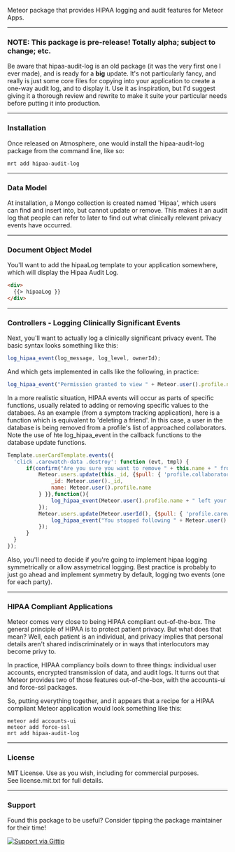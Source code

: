 Meteor package that provides HIPAA logging and audit features for Meteor Apps.

------------------------
### **NOTE:  This package is pre-release!  Totally alpha; subject to change; etc.**

Be aware that hipaa-audit-log is an old package (it was the very first one I ever made), and is ready for a **big** update.  It's not particularly fancy, and really is just some core files for copying into your application to create a one-way audit log, and to display it.   Use it as inspiration, but I'd suggest giving it a thorough review and rewrite to make it suite your particular needs before putting it into production.  

------------------------
### Installation

Once released on Atmosphere, one would install the hipaa-audit-log package from the command line, like so:

````
mrt add hipaa-audit-log
````


------------------------
### Data Model

At installation, a Mongo collection is created named 'Hipaa', which users can find and insert into, but cannot update or remove.  This makes it an audit log that people can refer to later to find out what clinically relevant privacy events have occurred.

------------------------
### Document Object Model

You'll want to add the hipaaLog template to your application somewhere, which will display the Hipaa Audit Log.

````html
<div>
  {{> hipaaLog }}
</div>
````

------------------------
### Controllers - Logging Clinically Significant Events

Next, you'll want to actually log a clinically significant privacy event.  The basic syntax looks something like this:

````javascript
log_hipaa_event(log_message, log_level, ownerId);
````

And which gets implemented in calls like the following, in practice:

````javascript
log_hipaa_event("Permission granted to view " + Meteor.user().profile.name, LogLevel.Hipaa, Meteor.userId());
````


In a more realistic situation, HIPAA events will occur as parts of specific functions, usually related to adding or removing specific values to the databaes.  As an example (from a symptom tracking application), here is a function which is equivalent to 'deleting a friend'.  In this case, a user in the database is being removed from a profile's list of approached collaborators.   Note the use of hte log_hipaa_event in the callback functions to the database update functions.  

````js
Template.userCardTemplate.events({
  'click .carewatch-data .destroy': function (evt, tmpl) {
      if(confirm("Are you sure you want to remove " + this.name + " from your carewatch list?")){
          Meteor.users.update(this._id, {$pull: { 'profile.collaborators': {
              _id: Meteor.user()._id,
              name: Meteor.user().profile.name
          } }},function(){
              log_hipaa_event(Meteor.user().profile.name + " left your collaboration group.", LogLevel.Hipaa, this._id);
          });
          Meteor.users.update(Meteor.userId(), {$pull: { 'profile.carewatch': this }}, function(){
              log_hipaa_event("You stopped following " + Meteor.user().profile.name, LogLevel.Hipaa, Meteor.userId());          
          });
      }
  }
});
````

Also, you'll need to decide if you're going to implement hipaa logging symmetrically or allow assymetrical logging.  Best practice is probably to just go ahead and implement symmetry by default, logging two events (one for each party). 

------------------------
### HIPAA Compliant Applications

Meteor comes very close to being HIPAA compliant out-of-the-box.  The general principle of HIPAA is to protect patient privacy.  But what does that mean?  Well, each patient is an individual, and privacy implies that personal details aren't shared indiscriminately or in ways that interlocutors may become privy to. 

In practice, HIPAA compliancy boils down to three things:  individual user accounts, encrypted transmission of data, and audit logs.  It turns out that Meteor provides two of those features out-of-the-box, with the accounts-ui and force-ssl packages.  

So, putting everything together, and it appears that a recipe for a HIPAA compliant Meteor application would look something like this:

````
meteor add accounts-ui
meteor add force-ssl
mrt add hipaa-audit-log
````

------------------------
### License

MIT License. Use as you wish, including for commercial purposes.  
See license.mit.txt for full details.  


------------------------
### Support
Found this package to be useful?  Consider tipping the package maintainer for their time!  

[![Support via Gittip](https://raw.github.com/gittip/www.gittip.com/master/www/assets/gittip.png)](https://www.gittip.com/awatson1978/)  








